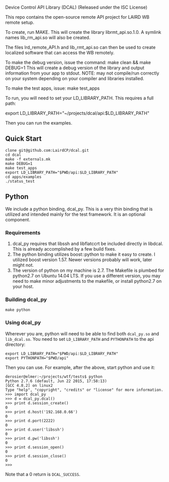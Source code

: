 Device Control API Library (DCAL) (Released under the ISC License)

This repo contains the open-source remote API project for LAIRD WB remote setup.

To create, run MAKE.  This will create the library librmt_api.so.1.0.  A symlink names lib_rm_api.so will also be created.

The files lrd_remote_API.h and lib_rmt_api.so can then be used to create localized software that can access the WB remotely.

To make the debug version, issue the command:
make clean && make DEBUG=1
This will create a debug version of the library and output information from your app to stdout.  NOTE: may not compile/run correctly on your system depending on your compiler and libraries installed.

To make the test apps, issue:
make test_apps


To run, you will need to set your LD_LIBRARY_PATH. This requires a full path:

export LD_LIBRARY_PATH="~/projects/dcal/api:$LD_LIBRARY_PATH"

Then you can run the examples.

Quick Start
-----------

    clone git@github.com:LairdCP/dcal.git
    cd dcal
    make -f externals.mk
    make DEBUG=1
    make test_apps
    export LD_LIBRARY_PATH="$PWD/api:$LD_LIBRARY_PATH"
    cd apps/examples
    ./status_test


Python
------

We include a python binding, dcal_py. This is a very thin binding that is utilized and
intended mainly for the test framework. It is an optional component.

### Requirements ###

1. dcal_py requires that libssh and libflatccrt be included directly in libdcal.
This is already accomplished by a few build fixes.
2. The python binding utilizes boost::python to make it easy to create. I utilized boost version 1.57. Newer versions probably will work, later might not.
3. The version of python on my machine is 2.7. The Makefile is plumbed for
python2.7 on Ubuntu 14.04 LTS. If you use a different version,  you may need
to make minor adjustments to the makefile, or install python2.7 on your host.

### Building dcal_py ###

    make python

### Using dcal_py ###

Wherever you are, python will need to be able to find both `dcal_py.so` and
`lib_dcal.so`. You need to set `LD_LIBRARY_PATH` and `PYTHONPATH` to the api
directory:

    export LD_LIBRARY_PATH="$PWD/api:$LD_LIBRARY_PATH"
    export PYTHONPATH="$PWD/api"

Then you can use. For example, after the above, start python and use it:

    derosier@elmer:~/projects/wtf/tests$ python
    Python 2.7.6 (default, Jun 22 2015, 17:58:13)
    [GCC 4.8.2] on linux2
    Type "help", "copyright", "credits" or "license" for more information.
    >>> import dcal_py
    >>> d = dcal_py.dcal()
    >>> print d.session_create()
    0
    >>> print d.host('192.168.0.66')
    0
    >>> print d.port(2222)
    0
    >>> print d.user('libssh')
    0
    >>> print d.pw('libssh')
    0
    >>> print d.session_open()
    0
    >>> print d.session_close()
    0
    >>>

Note that a 0 return is `DCAL_SUCCESS`.
